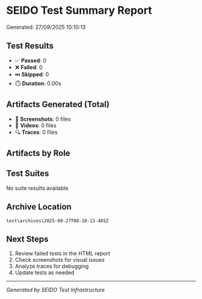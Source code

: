 # SEIDO Test Summary Report
Generated: 27/09/2025 10:10:13

## Test Results
- ✅ **Passed**: 0
- ❌ **Failed**: 0
- ⏭️ **Skipped**: 0
- ⏱️ **Duration**: 0.00s

## Artifacts Generated (Total)
- 📸 **Screenshots**: 0 files
- 🎥 **Videos**: 0 files
- 🔍 **Traces**: 0 files

## Artifacts by Role


## Test Suites
No suite results available

## Archive Location
`test\archives\2025-09-27T08-10-13-465Z`

## Next Steps
1. Review failed tests in the HTML report
2. Check screenshots for visual issues
3. Analyze traces for debugging
4. Update tests as needed

---
*Generated by SEIDO Test Infrastructure*
